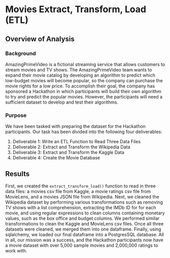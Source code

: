 # Movies Extract, Transform, Load (ETL)

## Overview of Analysis

### Background

AmazingPrimeVideo is a fictional streaming service that allows customers to stream movies and TV shows. The AmazingPrimeVideo team wants to expand their movie catalog by developing an algorithm to predict which low-budget movies will become popular, so the company can purchase the movie rights for a low price. To accomplish their goal, the company has sponsored a Hackathon in which participants will build their own algorithm to try and predict the popular movies. However, the participants will need a sufficient dataset to develop and test their algorithms.

### Purpose

We have been tasked with preparing the dataset for the Hackathon participants. Our task has been divided into the following four deliverables:

1. Deliverable 1: Write an ETL Function to Read Three Data Files
2. Deliverable 2: Extract and Transform the Wikipedia Data
3. Deliverable 3: Extract and Transform the Kaggle Data
4. Deliverable 4: Create the Movie Database

## Results

First, we created the `extract_transform_load()` function to read in three data files: a movies csv file from Kaggle, a movie ratings csv file from MovieLens, and a movies JSON file from Wikipedia. Next, we cleaned the Wikipedia dataset by performing various transformations such as removing TV shows with a list comprehension, extracting the IMDb ID for for each movie, and using regular expressions to clean columns containing monetary values, such as the box office and budget columns. We performed similar transformations to clean the Kaggle and MovieLens csv files. Once all three datasets were cleaned, we merged them into one dataframe. Finally, using sqlalchemy, we loaded our final dataframe into a PostgresSQL database. All in all, our mission was a success, and the Hackathon participants now have a movie dataset with over 5,000 sample movies and 2,000,000 ratings to work with.
